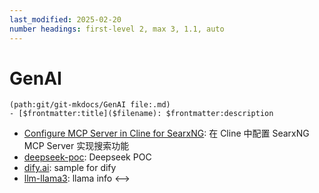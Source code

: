 ```yaml
---
last_modified: 2025-02-20
number headings: first-level 2, max 3, 1.1, auto
---
```


# GenAI

```expander
(path:git/git-mkdocs/GenAI file:.md)
- [$frontmatter:title]($filename): $frontmatter:description
```
- [Configure MCP Server in Cline for SearxNG](searxng-mcp-server-for-cline): 在 Cline 中配置 SearxNG MCP Server 实现搜索功能
- [deepseek-poc](deepseek-poc): Deepseek POC
- [dify.ai](dify-sample): sample for dify
- [llm-llama3](llm-llama2-llama3): llama info
<-->




